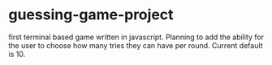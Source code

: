 # guessing-game-project


first terminal based game written in javascript. Planning to add the ability for the user to choose how many tries they can have per round. Current default is 10.
